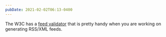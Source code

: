```yaml
---
pubDate: 2021-02-02T06:13-0400
---
```


The W3C has a [feed validator](https://validator.w3.org/feed/) that is pretty handy when you are working on generating RSS/XML feeds.